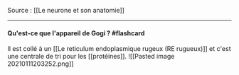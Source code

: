 Source : [[Le neurone et son anatomie]]
***

#### Qu'est-ce que l'appareil de Gogi ? #flashcard 
Il est collé à un [[Le reticulum endoplasmique rugeux (RE rugueux)]] et c'est une centrale de tri pour les [[protéines]]. 
![[Pasted image 20210111203252.png]]
<!--ID: 1610393690668-->



